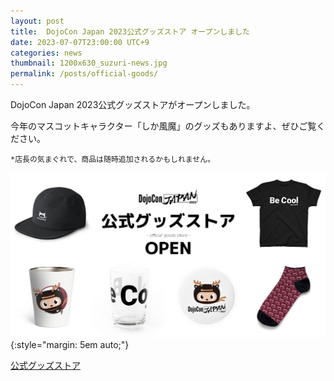 ```yaml
---
layout: post
title:  DojoCon Japan 2023公式グッズストア オープンしました
date: 2023-07-07T23:00:00 UTC+9
categories: news
thumbnail: 1200x630_suzuri-news.jpg
permalink: /posts/official-goods/
---
```

DojoCon Japan 2023公式グッズストアがオープンしました。

今年のマスコットキャラクター「しか風魔」のグッズもありますよ、ぜひご覧ください。
```
*店長の気まぐれで、商品は随時追加されるかもしれません。
```

![](/img/2023/post/1200x630_suzuri-news.jpg){:style="margin: 5em auto;"}

<div class='framed_button'>
    <a href='https://suzuri.jp/DojoConJapan' target='_blank'>公式グッズストア</a>
</div>
